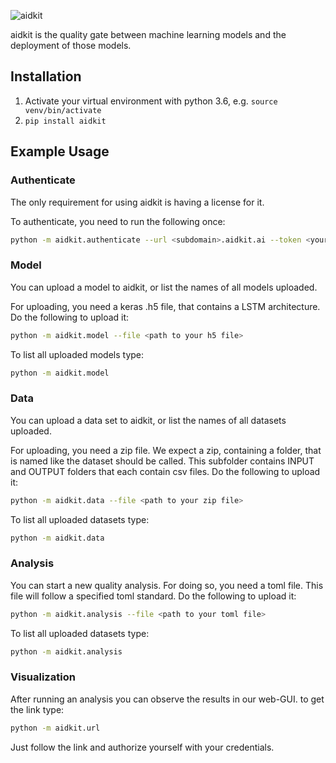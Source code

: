 ![aidkit](https://www.neurocat.ai/wp-content/uploads/2018/11/addkit-hori.png)

aidkit is the quality gate between machine learning models and the deployment of those models.

## Installation

1. Activate your virtual environment with python 3.6, e.g. `source venv/bin/activate`
1. `pip install aidkit`

## Example Usage

### Authenticate

The only requirement for using aidkit is having a license for it.

To authenticate, you need to run the following once:
```bash
python -m aidkit.authenticate --url <subdomain>.aidkit.ai --token <your auth token>
```

### Model
You can upload a model to aidkit, or list the names of all models 
uploaded.

For uploading, you need a keras .h5 file, that contains a LSTM
architecture. Do the following to upload it:
```bash
python -m aidkit.model --file <path to your h5 file>
```

To list all uploaded models type:
```bash
python -m aidkit.model
```

### Data
You can upload a data set to aidkit, or list the names of all datasets
uploaded.

For uploading, you need a zip file. 
We expect a zip, containing a folder, that is named like the dataset 
should be called. This subfolder contains INPUT and OUTPUT folders 
that each contain csv files. Do the following to upload it:
```bash
python -m aidkit.data --file <path to your zip file>
```

To list all uploaded datasets type:
```bash
python -m aidkit.data
```

### Analysis

You can start a new quality analysis. For doing so, you need a toml file. 
This file will follow a specified toml standard. Do the following to upload it:
```bash
python -m aidkit.analysis --file <path to your toml file>
```

To list all uploaded datasets type:
```bash
python -m aidkit.analysis
```

### Visualization

After running an analysis you can observe the results in our web-GUI. to get the link type:

```bash
python -m aidkit.url
```

Just follow the link and authorize yourself with your credentials.